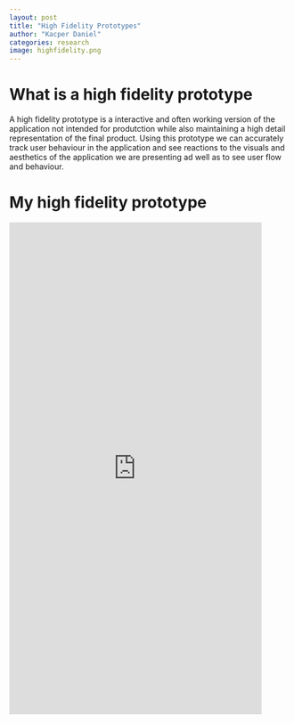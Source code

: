 ```yaml
---
layout: post
title: "High Fidelity Prototypes"
author: "Kacper Daniel"
categories: research
image: highfidelity.png
---
```


# What is a high fidelity prototype
A high fidelity prototype is a interactive and often working version of the application not intended for produtction while also maintaining a high detail representation of the final product. Using this prototype we can accurately track user behaviour in the application and see reactions to the visuals and aesthetics of the application we are presenting ad well as to see user flow and behaviour.

# My high fidelity prototype
<iframe src="https://marvelapp.com/beh344h?emb=1&iosapp=false&frameless=false" width="453" height="884" allowTransparency="true" frameborder="0"></iframe>